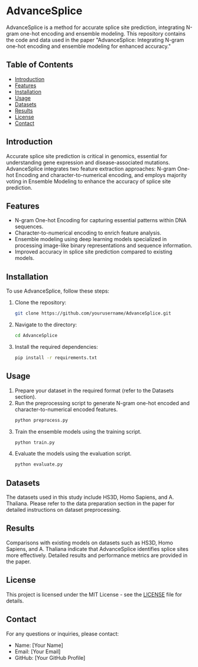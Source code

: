 # AdvanceSplice

AdvanceSplice is a method for accurate splice site prediction, integrating N-gram one-hot encoding and ensemble modeling. This repository contains the code and data used in the paper "AdvanceSplice: Integrating N-gram one-hot encoding and ensemble modeling for enhanced accuracy."

## Table of Contents
- [Introduction](#introduction)
- [Features](#features)
- [Installation](#installation)
- [Usage](#usage)
- [Datasets](#datasets)
- [Results](#results)
- [License](#license)
- [Contact](#contact)

## Introduction

Accurate splice site prediction is critical in genomics, essential for understanding gene expression and disease-associated mutations. AdvanceSplice integrates two feature extraction approaches: N-gram One-hot Encoding and character-to-numerical encoding, and employs majority voting in Ensemble Modeling to enhance the accuracy of splice site prediction.

## Features

- N-gram One-hot Encoding for capturing essential patterns within DNA sequences.
- Character-to-numerical encoding to enrich feature analysis.
- Ensemble modeling using deep learning models specialized in processing image-like binary representations and sequence information.
- Improved accuracy in splice site prediction compared to existing models.

## Installation

To use AdvanceSplice, follow these steps:

1. Clone the repository:
    ```bash
    git clone https://github.com/yourusername/AdvanceSplice.git
    ```
2. Navigate to the directory:
    ```bash
    cd AdvanceSplice
    ```
3. Install the required dependencies:
    ```bash
    pip install -r requirements.txt
    ```

## Usage

1. Prepare your dataset in the required format (refer to the Datasets section).
2. Run the preprocessing script to generate N-gram one-hot encoded and character-to-numerical encoded features.
    ```bash
    python preprocess.py
    ```
3. Train the ensemble models using the training script.
    ```bash
    python train.py
    ```
4. Evaluate the models using the evaluation script.
    ```bash
    python evaluate.py
    ```

## Datasets

The datasets used in this study include HS3D, Homo Sapiens, and A. Thaliana. Please refer to the data preparation section in the paper for detailed instructions on dataset preprocessing.

## Results

Comparisons with existing models on datasets such as HS3D, Homo Sapiens, and A. Thaliana indicate that AdvanceSplice identifies splice sites more effectively. Detailed results and performance metrics are provided in the paper.

## License

This project is licensed under the MIT License - see the [LICENSE](LICENSE) file for details.

## Contact

For any questions or inquiries, please contact:

- Name: [Your Name]
- Email: [Your Email]
- GitHub: [Your GitHub Profile]


